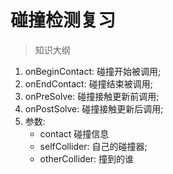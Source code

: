 # 碰撞检测复习

> 知识大纲
1. onBeginContact: 碰撞开始被调用;
2. onEndContact: 碰撞结束被调用;
3. onPreSolve: 碰撞接触更新前调用;
4. onPostSolve: 碰撞接触更新后调用;
5. 参数:
     * contact 碰撞信息
     * selfCollider: 自己的碰撞器;
     * otherCollider: 撞到的谁
